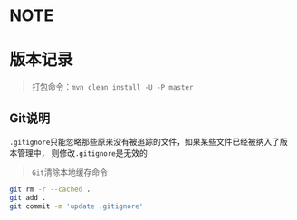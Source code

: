 # NOTE

# 版本记录

> 打包命令：`mvn clean install -U -P master`

## Git说明

`.gitignore`只能忽略那些原来没有被追踪的文件，如果某些文件已经被纳入了版本管理中， 则修改`.gitignore`是无效的

> `Git`清除本地缓存命令

```bash
git rm -r --cached .
git add .
git commit -m 'update .gitignore'
```
